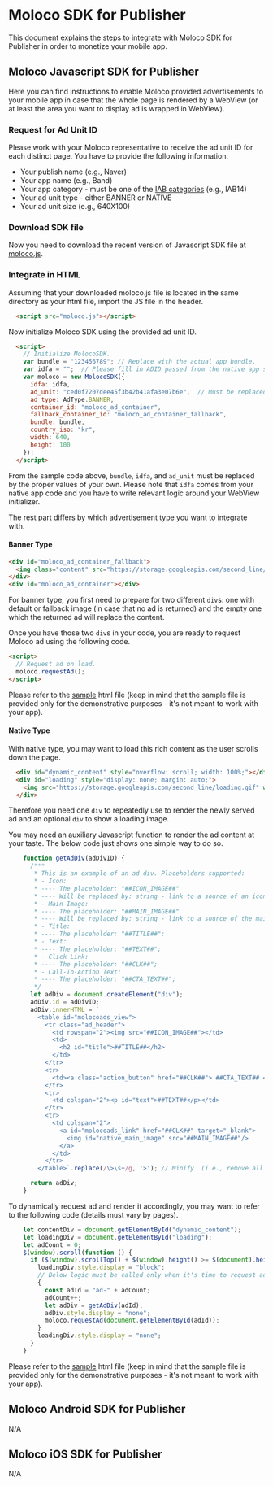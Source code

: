 # Moloco SDK for Publisher

This document explains the steps to integrate with Moloco SDK for Publisher in order to monetize your mobile app.

## Moloco Javascript SDK for Publisher
Here you can find instructions to enable Moloco provided advertisements to your mobile app in case that the whole page is rendered by a WebView (or at least the area you want to display ad is wrapped in WebView).

### Request for Ad Unit ID
Please work with your Moloco representative to receive the ad unit ID for each distinct page. You have to provide the following information.
* Your publish name (e.g., Naver)
* Your app name (e.g., Band)
* Your app category - must be one of the [IAB categories](https://support.aerserv.com/hc/en-us/articles/207148516-List-of-IAB-Categories) (e.g., IAB14)
* Your ad unit type - either BANNER or NATIVE
* Your ad unit size (e.g., 640X100)

### Download SDK file
Now you need to download the recent version of Javascript SDK file at [moloco.js](moloco.js).

### Integrate in HTML
Assuming that your downloaded moloco.js file is located in the same directory as your html file, import the JS file in the header.

```html
  <script src="moloco.js"></script>
```

Now initialize Moloco SDK using the provided ad unit ID.

```html
  <script>
    // Initialize MolocoSDK.
    var bundle = "123456789"; // Replace with the actual app bundle.
    var idfa = "";  // Please fill in ADID passed from the native app side.
    var moloco = new MolocoSDK({
      idfa: idfa,
      ad_unit: "ced0f7207dee45f3b42b41afa3e07b6e",  // Must be replaced by the real ad unit ID.
      ad_type: AdType.BANNER,
      container_id: "moloco_ad_container",
      fallback_container_id: "moloco_ad_container_fallback",
      bundle: bundle,
      country_iso: "kr",
      width: 640,
      height: 100
    }); 
  </script>
```

From the sample code above, `bundle`, `idfa`, and `ad_unit` must be replaced by the proper values of your own. Please note that `idfa` comes from your native app code and you have to write relevant logic around your WebView initializer.

The rest part differs by which advertisement type you want to integrate with.

#### Banner Type
```html
<div id="moloco_ad_container_fallback">
  <img class="content" src="https://storage.googleapis.com/second_line/fallback_default.jpg"/>
</div>
<div id="moloco_ad_container"></div>
```

For banner type, you first need to prepare for two different `div`s: one with default or fallback image (in case that no ad is returned) and the empty one which the returned ad will replace the content.

Once you have those two `div`s in your code, you are ready to request Moloco ad using the following code.

```html
<script>
  // Request ad on load.
  moloco.requestAd();
</script>
```

Please refer to the [sample](sample.html) html file (keep in mind that the sample file is provided only for the demonstrative purposes - it's not meant to work with your app).

#### Native Type
With native type, you may want to load this rich content as the user scrolls down the page.

```html
  <div id="dynamic_content" style="overflow: scroll; width: 100%;"></div>
  <div id="loading" style="display: none; margin: auto;">
    <img src="https://storage.googleapis.com/second_line/loading.gif" width="100%"/>
  </div>
```

Therefore you need one `div` to repeatedly use to render the newly served ad and an optional `div` to show a loading image.

You may need an auxiliary Javascript function to render the ad content at your taste. The below code just shows one simple way to do so.

```javascript
    function getAdDiv(adDivID) {
      /***
       * This is an example of an ad div. Placeholders supported:
       * - Icon:
       * ---- The placeholder: "##ICON_IMAGE##"
       * ---- Will be replaced by: string - link to a source of an icon.
       * - Main Image:
       * ---- The placeholder: "##MAIN_IMAGE##"
       * ---- Will be replaced by: string - link to a source of the main image of an ad.
       * - Title:
       * ---- The placeholder: "##TITLE##";
       * - Text:
       * ---- The placeholder: "##TEXT##";
       * - Click Link:
       * ---- The placeholder: "##CLK##";
       * - Call-To-Action Text:
       * ---- The placeholder: "##CTA_TEXT##";
       */
      let adDiv = document.createElement("div");
      adDiv.id = adDivID;
      adDiv.innerHTML = `
        <table id="molocoads_view">
          <tr class="ad_header">
            <td rowspan="2"><img src="##ICON_IMAGE##"></td>
            <td>
              <h2 id="title">##TITLE##</h2>
            </td>
          </tr>
          <tr>
            <td><a class="action_button" href="##CLK##"> ##CTA_TEXT## </a></td>
          </tr>
          <tr>
            <td colspan="2"><p id="text">##TEXT##</p></td>
          </tr>
          <tr>
            <td colspan="2">
              <a id="molocoads_link" href="##CLK##" target="_blank">
                <img id="native_main_image" src="##MAIN_IMAGE##"/>
              </a>
            </td>
          </tr>
        </table>`.replace(/\>\s+/g, '>'); // Minify  (i.e., remove all unnecessary spaces) html.

      return adDiv;
    }
```

To dynamically request ad and render it accordingly, you may want to refer to the following code (details must vary by pages).
```javascript
    let contentDiv = document.getElementById("dynamic_content");
    let loadingDiv = document.getElementById("loading");
    let adCount = 0;
    $(window).scroll(function () {
      if ($(window).scrollTop() + $(window).height() >= $(document).height()) {
        loadingDiv.style.display = "block";
        // Below logic must be called only when it's time to request ad.
        {
          const adId = "ad-" + adCount;
          adCount++;
          let adDiv = getAdDiv(adId);
          adDiv.style.display = "none";
          moloco.requestAd(document.getElementById(adId));
        }
        loadingDiv.style.display = "none";
      }
    }
```

Please refer to the [sample](sample_native.html) html file (keep in mind that the sample file is provided only for the demonstrative purposes - it's not meant to work with your app).

## Moloco Android SDK for Publisher
N/A

## Moloco iOS SDK for Publisher
N/A
